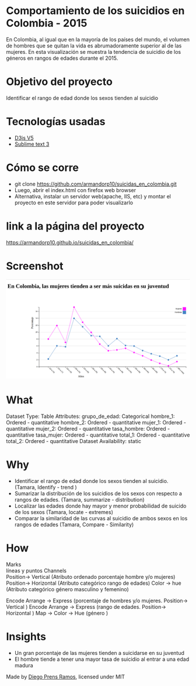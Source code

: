 # Comportamiento de los suicidios en Colombia - 2015

En Colombia, al igual que en la mayoría de los países del mundo, el volumen de hombres que se quitan la vida es abrumadoramente superior al de las mujeres. En esta visualización se muestra la tendencia de suicidio de los géneros en rangos de edades durante el 2015.

# Objetivo del proyecto  
Identificar el rango de edad donde los sexos tienden al suicidio  

# Tecnologías usadas
  - <a href="https://d3js.org/"> D3js V5 </a>
  - <a href="https://www.sublimetext.com/"> Sublime text 3 </a>

# Cómo se corre 
  - git clone https://github.com/armandorp10/suicidas_en_colombia.git
  - Luego, abrir el index.html con firefox web browser 
  - Alternativa, instalar un servidor web(apache, IIS, etc) y montar el proyecto en este servidor para poder visualizarlo

# link a la página del proyecto
  https://armandorp10.github.io/suicidas_en_colombia/
  
# Screenshot 
<img src="https://raw.githubusercontent.com/armandorp10/suicidas_en_colombia/master/images/Screenshot.png" alt="Screenshot.png">

# What
Dataset Type: Table
Attributes:
  grupo_de_edad: Categorical
  hombre_1: Ordered - quantitative 
  hombre_2: Ordered - quantitative 
  mujer_1: Ordered - quantitative 
  mujer_2: Ordered - quantitative 
  tasa_hombre: Ordered - quantitative 
  tasa_mujer: Ordered - quantitative 
  total_1: Ordered - quantitative 
  total_2: Ordered - quantitative 
Dataset Availability: static

# Why 
- Identificar el rango de edad donde los sexos tienden al suicidio. (Tamara, Identify - trend )
- Sumarizar la distribución de los suicidios de los sexos con respecto a rangos de edades. (Tamara, summarize - distribution) 
- Localizar las edades donde hay mayor y menor probabilidad de suicido de los sexos (Tamara, locate - extremes) 
- Comparar la similaridad de las curvas al suicidio de ambos sexos en los rangos de edades (Tamara, Compare - Similarity) 

# How
Marks  
líneas y puntos
Channels  
Position-> Vertical  (Atributo ordenado porcentaje hombre y/o mujeres)
Position-> Horizontal (Atributo categórico rango de edades)
Color -> hue (Atributo categórico género masculino y femenino)

Encode Arrange -> Express (porcentaje de hombres y/o mujeres. Position-> Vertical )
Encode Arrange -> Express (rango de edades. Position-> Horizontal )
Map -> Color -> Hue (género )

# Insights
- Un gran porcentaje de las mujeres tienden a suicidarse en su juventud
- El hombre tiende a tener una mayor tasa de suicidio al entrar a una edad madura


Made by <a href="https://github.com/armandorp10">Diego Prens Ramos</a>, licensed under MIT
